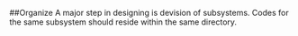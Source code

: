 ##Organize
A major step in designing is devision of subsystems. Codes for the same subsystem should reside within the same directory. 
